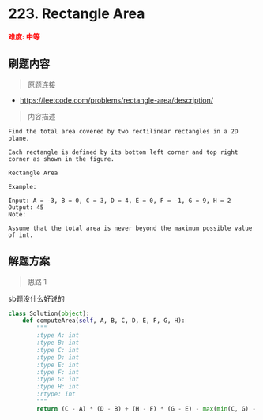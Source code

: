 #  223. Rectangle Area
**<font color=red>难度: 中等</font>**

## 刷题内容

> 原题连接

* https://leetcode.com/problems/rectangle-area/description/

> 内容描述

```
Find the total area covered by two rectilinear rectangles in a 2D plane.

Each rectangle is defined by its bottom left corner and top right corner as shown in the figure.

Rectangle Area

Example:

Input: A = -3, B = 0, C = 3, D = 4, E = 0, F = -1, G = 9, H = 2
Output: 45
Note:

Assume that the total area is never beyond the maximum possible value of int.
```

## 解题方案

> 思路 1

sb题没什么好说的

```python
class Solution(object):
    def computeArea(self, A, B, C, D, E, F, G, H):
        """
        :type A: int
        :type B: int
        :type C: int
        :type D: int
        :type E: int
        :type F: int
        :type G: int
        :type H: int
        :rtype: int
        """
        return (C - A) * (D - B) + (H - F) * (G - E) - max(min(C, G) - max(A, E), 0) * max(min(D, H) - max(B, F), 0)
```


